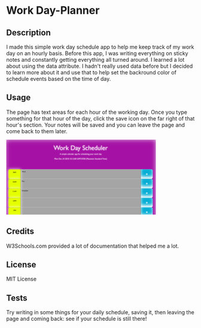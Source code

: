 # Work Day-Planner

## Description

I made this simple work day schedule app to help me keep track of my work day on an hourly basis. Before this app, I was writing everything on sticky notes and constantly getting everything all turned around. I learned a lot about using the data attribute. I hadn't really used data before but I decided to learn more about it and use that to help set the backround color of schedule events based on the time of day.

## Usage

The page has text areas for each hour of the working day. Once you type something for that hour of the day, click the save icon on the far right of that hour's section. Your notes will be saved and you can leave the page and come back to them later.

<img src="https://github.com/MaxTribble/Day-Planner/blob/8e9ba900079fc2fbd54d542a4e0bfe5b50ab81c3/Develop/images/Screenshot%20(10).png" width="400" height="200"/>

## Credits

W3Schools.com provided a lot of documentation that helped me a lot.

## License
MIT License

## Tests

Try writing in some things for your daily schedule, saving it, then leaving the page and coming back: see if your schedule is still there!
